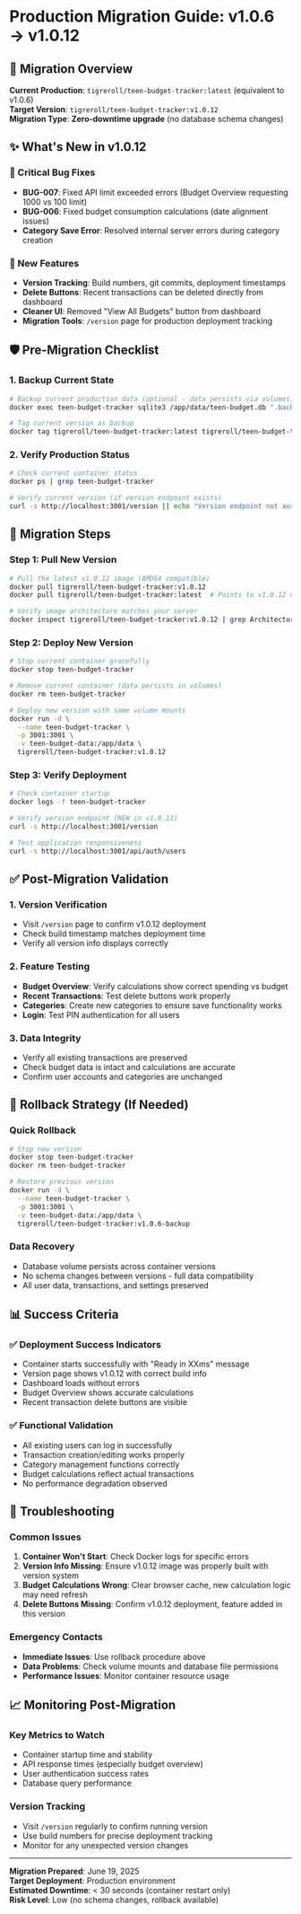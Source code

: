 # Production Migration Guide: v1.0.6 → v1.0.12

## 🎯 Migration Overview

**Current Production**: `tigreroll/teen-budget-tracker:latest` (equivalent to v1.0.6)  
**Target Version**: `tigreroll/teen-budget-tracker:v1.0.12`  
**Migration Type**: **Zero-downtime upgrade** (no database schema changes)

## ✨ What's New in v1.0.12

### 🐛 Critical Bug Fixes
- **BUG-007**: Fixed API limit exceeded errors (Budget Overview requesting 1000 vs 100 limit)
- **BUG-006**: Fixed budget consumption calculations (date alignment issues)  
- **Category Save Error**: Resolved internal server errors during category creation

### 🚀 New Features
- **Version Tracking**: Build numbers, git commits, deployment timestamps
- **Delete Buttons**: Recent transactions can be deleted directly from dashboard
- **Cleaner UI**: Removed "View All Budgets" button from dashboard
- **Migration Tools**: `/version` page for production deployment tracking

## 🛡️ Pre-Migration Checklist

### 1. Backup Current State
```bash
# Backup current production data (optional - data persists via volumes)
docker exec teen-budget-tracker sqlite3 /app/data/teen-budget.db ".backup /app/data/backup-$(date +%Y%m%d-%H%M%S).db"

# Tag current version as backup
docker tag tigreroll/teen-budget-tracker:latest tigreroll/teen-budget-tracker:v1.0.6-backup
```

### 2. Verify Production Status
```bash
# Check current container status
docker ps | grep teen-budget-tracker

# Verify current version (if version endpoint exists)
curl -s http://localhost:3001/version || echo "Version endpoint not available in current version"
```

## 🚀 Migration Steps

### Step 1: Pull New Version
```bash
# Pull the latest v1.0.12 image (AMD64 compatible)
docker pull tigreroll/teen-budget-tracker:v1.0.12
docker pull tigreroll/teen-budget-tracker:latest  # Points to v1.0.12 now

# Verify image architecture matches your server
docker inspect tigreroll/teen-budget-tracker:v1.0.12 | grep Architecture
```

### Step 2: Deploy New Version
```bash
# Stop current container gracefully  
docker stop teen-budget-tracker

# Remove current container (data persists in volumes)
docker rm teen-budget-tracker

# Deploy new version with same volume mounts
docker run -d \
  --name teen-budget-tracker \
  -p 3001:3001 \
  -v teen-budget-data:/app/data \
  tigreroll/teen-budget-tracker:v1.0.12
```

### Step 3: Verify Deployment
```bash
# Check container startup
docker logs -f teen-budget-tracker

# Verify version endpoint (NEW in v1.0.12)
curl -s http://localhost:3001/version

# Test application responsiveness
curl -s http://localhost:3001/api/auth/users
```

## ✅ Post-Migration Validation

### 1. Version Verification
- Visit `/version` page to confirm v1.0.12 deployment
- Check build timestamp matches deployment time
- Verify all version info displays correctly

### 2. Feature Testing
- **Budget Overview**: Verify calculations show correct spending vs budget
- **Recent Transactions**: Test delete buttons work properly  
- **Categories**: Create new categories to ensure save functionality works
- **Login**: Test PIN authentication for all users

### 3. Data Integrity
- Verify all existing transactions are preserved
- Check budget data is intact and calculations are accurate
- Confirm user accounts and categories are unchanged

## 🔄 Rollback Strategy (If Needed)

### Quick Rollback
```bash
# Stop new version
docker stop teen-budget-tracker
docker rm teen-budget-tracker

# Restore previous version
docker run -d \
  --name teen-budget-tracker \
  -p 3001:3001 \
  -v teen-budget-data:/app/data \
  tigreroll/teen-budget-tracker:v1.0.6-backup
```

### Data Recovery
- Database volume persists across container versions
- No schema changes between versions - full data compatibility
- All user data, transactions, and settings preserved

## 📊 Success Criteria

### ✅ Deployment Success Indicators
- Container starts successfully with "Ready in XXms" message
- Version page shows v1.0.12 with correct build info
- Dashboard loads without errors
- Budget Overview shows accurate calculations
- Recent transaction delete buttons are visible

### ✅ Functional Validation
- All existing users can log in successfully
- Transaction creation/editing works properly
- Category management functions correctly
- Budget calculations reflect actual transactions
- No performance degradation observed

## 🚨 Troubleshooting

### Common Issues
1. **Container Won't Start**: Check Docker logs for specific errors
2. **Version Info Missing**: Ensure v1.0.12 image was properly built with version system
3. **Budget Calculations Wrong**: Clear browser cache, new calculation logic may need refresh
4. **Delete Buttons Missing**: Confirm v1.0.12 deployment, feature added in this version

### Emergency Contacts
- **Immediate Issues**: Use rollback procedure above
- **Data Problems**: Check volume mounts and database file permissions
- **Performance Issues**: Monitor container resource usage

## 📈 Monitoring Post-Migration

### Key Metrics to Watch
- Container startup time and stability
- API response times (especially budget overview)
- User authentication success rates
- Database query performance

### Version Tracking
- Visit `/version` regularly to confirm running version
- Use build numbers for precise deployment tracking
- Monitor for any unexpected version changes

---

**Migration Prepared**: June 19, 2025  
**Target Deployment**: Production environment  
**Estimated Downtime**: < 30 seconds (container restart only)  
**Risk Level**: Low (no schema changes, rollback available)